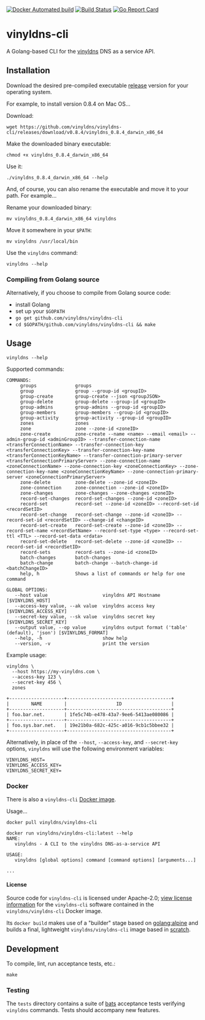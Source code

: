 [![Docker Automated build](https://img.shields.io/docker/automated/vinyldns/vinyldns-cli.svg?style=flat)](https://hub.docker.com/r/vinyldns/vinyldns-cli/)
[![Build Status](https://travis-ci.org/vinyldns/vinyldns-cli.svg?branch=master)](https://travis-ci.org/vinyldns/vinyldns-cli)
[![Go Report Card](https://goreportcard.com/badge/github.com/vinyldns/vinyldns-cli)](https://goreportcard.com/report/github.com/vinyldns/vinyldns-cli)

# vinyldns-cli

A Golang-based CLI for the [vinyldns](https://github.com/vinyldns/vinyldns) DNS as a service API.

## Installation

Download the desired pre-compiled executable [release](https://github.com/vinyldns/vinyldns-cli/releases) version
for your operating system.

For example, to install version 0.8.4 on Mac OS...

Download:

```
wget https://github.com/vinyldns/vinyldns-cli/releases/download/v0.8.4/vinyldns_0.8.4_darwin_x86_64
```

Make the downloaded binary executable:

```
chmod +x vinyldns_0.8.4_darwin_x86_64
```

Use it:

```
./vinyldns_0.8.4_darwin_x86_64 --help
```

And, of course, you can also rename the executable and move it to your path. For example...

Rename your downloaded binary:

```
mv vinyldns_0.8.4_darwin_x86_64 vinyldns
```

Move it somewhere in your `$PATH`:

```
mv vinyldns /usr/local/bin
```

Use the `vinyldns` command:

```
vinyldns --help
```

### Compiling from Golang source

Alternatively, if you choose to compile from Golang source code:

* install Golang
* set up your `$GOPATH`
* `go get github.com/vinyldns/vinyldns-cli`
* `cd $GOPATH/github.com/vinyldns/vinyldns-cli && make`

## Usage

```
vinyldns --help
```

Supported commands:

```
COMMANDS:
     groups              groups
     group               group --group-id <groupID>
     group-create        group-create --json <groupJSON>
     group-delete        group-delete --group-id <groupID>
     group-admins        group-admins --group-id <groupID>
     group-members       group-members --group-id <groupID>
     group-activity      group-activity --group-id <groupID>
     zones               zones
     zone                zone --zone-id <zoneID>
     zone-create         zone-create --name <name> --email <email> --admin-group-id <adminGroupID> --transfer-connection-name <transferConnectionName> --transfer-connection-key <transferConnectionKey> --transfer-connection-key-name <transferConnectionKeyName> --transfer-connection-primary-server <transferConnectionPrimaryServer> --zone-connection-name <zoneConnectionName> --zone-connection-key <zoneConnectionKey> --zone-connection-key-name <zoneConnectionKeyName> --zone-connection-primary-server <zoneConnectionPrimaryServer>
     zone-delete         zone-delete --zone-id <zoneID>
     zone-connection     zone-connection --zone-id <zoneID>
     zone-changes        zone-changes --zone-changes <zoneID>
     record-set-changes  record-set-changes --zone-id <zoneID>
     record-set          record-set --zone-id <zoneID> --record-set-id <recordSetID>
     record-set-change   record-set-change --zone-id <zoneID> --record-set-id <recordSetID> --change-id <changeID>
     record-set-create   record-set-create --zone-id <zoneID> --record-set-name <recordSetName> --record-set-type <type> --record-set-ttl <TTL> --record-set-data <rdata>
     record-set-delete   record-set-delete --zone-id <zoneID> --record-set-id <recordSetID>
     record-sets         record-sets --zone-id <zoneID>
     batch-changes       batch-changes
     batch-change        batch-change --batch-change-id <batchChangeID>
     help, h             Shows a list of commands or help for one command

GLOBAL OPTIONS:
   --host value                    vinyldns API Hostname [$VINYLDNS_HOST]
   --access-key value, --ak value  vinyldns access key [$VINYLDNS_ACCESS_KEY]
   --secret-key value, --sk value  vinyldns secret key [$VINYLDNS_SECRET_KEY]
   --output value, --op value      vinyldns output format ('table' (default), 'json') [$VINYLDNS_FORMAT]
   --help, -h                      show help
   --version, -v                   print the version
```

Example usage:

```
vinyldns \
  --host https://my-vinyldns.com \
  --access-key 123 \
  --secret-key 456 \
  zones

+--------------------+--------------------------------------+
|        NAME        |                  ID                  |
+--------------------+--------------------------------------+
| foo.bar.net.       | 1fe5c74b-e478-43a7-9ee6-5413ae080086 |
+--------------------+--------------------------------------+
| foo.sys.bar.net.   | 19e21b0a-682c-425c-a016-9cb1c5bbee32 |
+--------------------+--------------------------------------+
```

Alternatively, in place of the `--host`, `--access-key`, and `--secret-key` options, `vinyldns` will use the following environment variables:

```
VINYLDNS_HOST=
VINYLDNS_ACCESS_KEY=
VINYLDNS_SECRET_KEY=
```

### Docker

There is also a `vinyldns-cli` [Docker image](https://hub.docker.com/r/vinyldns/vinyldns-cli/).

Usage...

```
docker pull vinyldns/vinyldns-cli
```

```
docker run vinyldns/vinyldns-cli:latest --help
NAME:
   vinyldns - A CLI to the vinyldns DNS-as-a-service API

USAGE:
   vinyldns [global options] command [command options] [arguments...]

...
```

#### License

Source code for `vinyldns-cli` is licensed under Apache-2.0; [view license information](https://github.com/vinyldns/vinyldns-cli/blob/master/LICENSE) for the `vinyldns-cli` software contained in the `vinyldns/vinyldns-cli` Docker image.

Its `docker build` makes use of a "builder" stage based on [golang:alpine](https://hub.docker.com/_/golang) and builds a final, lightweight `vinyldns/vinyldns-cli` image based in [scratch](https://hub.docker.com/_/golang).

## Development

To compile, lint, run acceptance tests, etc.:

```
make
```

### Testing

The `tests` directory contains a suite of [bats](https://github.com/sstephenson/bats) acceptance tests verifying `vinyldns` commands. Tests should accompany new features.
